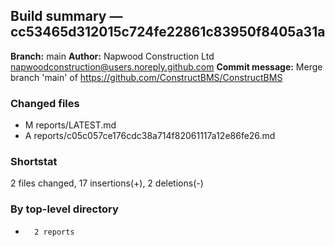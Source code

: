 ## Build summary — cc53465d312015c724fe22861c83950f8405a31a

**Branch:** main
**Author:** Napwood Construction Ltd <napwoodconstruction@users.noreply.github.com>
**Commit message:** Merge branch 'main' of https://github.com/ConstructBMS/ConstructBMS

### Changed files
 - M	reports/LATEST.md
 - A	reports/c05c057ce176cdc38a714f82061117a12e86fe26.md

### Shortstat
 2 files changed, 17 insertions(+), 2 deletions(-)

### By top-level directory
 -       2 reports
